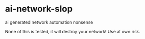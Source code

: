# ai-network-slop
ai generated network automation nonsense

None of this is tested, it will destroy your network!  Use at own risk.
